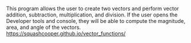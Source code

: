 This program allows the user to create two vectors and perform vector addition, subtraction, multiplication, and division. If the user opens the Developer tools and console, they will be able to compute the magnitude, area, and angle of the vectors. 
https://squashcooper.github.io/vector_functions/
